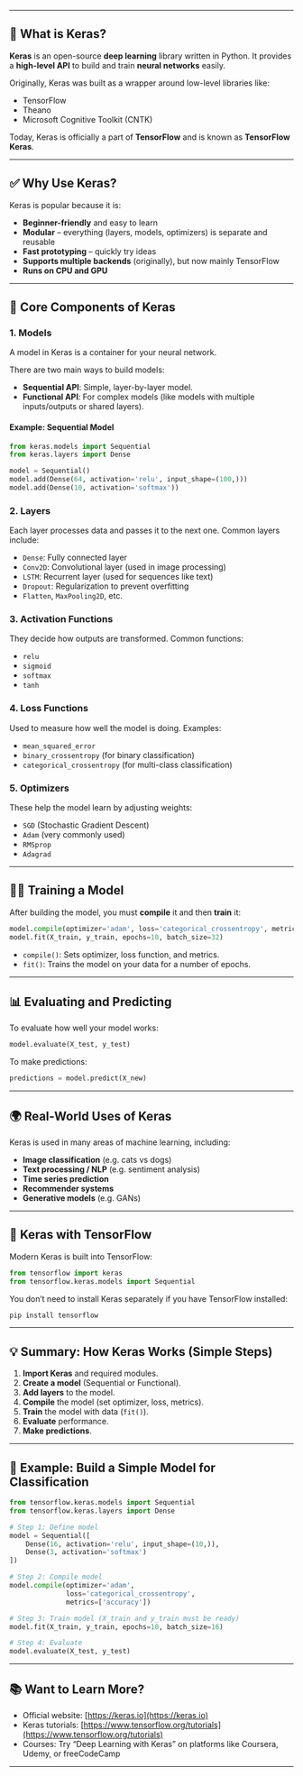 

---

## 🧠 What is Keras?

**Keras** is an open-source **deep learning** library written in Python. It provides a **high-level API** to build and train **neural networks** easily.

Originally, Keras was built as a wrapper around low-level libraries like:

* TensorFlow
* Theano
* Microsoft Cognitive Toolkit (CNTK)

Today, Keras is officially a part of **TensorFlow** and is known as **TensorFlow Keras**.

---

## ✅ Why Use Keras?

Keras is popular because it is:

* **Beginner-friendly** and easy to learn
* **Modular** – everything (layers, models, optimizers) is separate and reusable
* **Fast prototyping** – quickly try ideas
* **Supports multiple backends** (originally), but now mainly TensorFlow
* **Runs on CPU and GPU**

---

## 🔧 Core Components of Keras

### 1. **Models**

A model in Keras is a container for your neural network.

There are two main ways to build models:

* **Sequential API**: Simple, layer-by-layer model.
* **Functional API**: For complex models (like models with multiple inputs/outputs or shared layers).

#### Example: Sequential Model

```python
from keras.models import Sequential
from keras.layers import Dense

model = Sequential()
model.add(Dense(64, activation='relu', input_shape=(100,)))
model.add(Dense(10, activation='softmax'))
```

### 2. **Layers**

Each layer processes data and passes it to the next one. Common layers include:

* `Dense`: Fully connected layer
* `Conv2D`: Convolutional layer (used in image processing)
* `LSTM`: Recurrent layer (used for sequences like text)
* `Dropout`: Regularization to prevent overfitting
* `Flatten`, `MaxPooling2D`, etc.

### 3. **Activation Functions**

They decide how outputs are transformed. Common functions:

* `relu`
* `sigmoid`
* `softmax`
* `tanh`

### 4. **Loss Functions**

Used to measure how well the model is doing.
Examples:

* `mean_squared_error`
* `binary_crossentropy` (for binary classification)
* `categorical_crossentropy` (for multi-class classification)

### 5. **Optimizers**

These help the model learn by adjusting weights:

* `SGD` (Stochastic Gradient Descent)
* `Adam` (very commonly used)
* `RMSprop`
* `Adagrad`

---

## 🏃‍♂️ Training a Model

After building the model, you must **compile** it and then **train** it:

```python
model.compile(optimizer='adam', loss='categorical_crossentropy', metrics=['accuracy'])
model.fit(X_train, y_train, epochs=10, batch_size=32)
```

* `compile()`: Sets optimizer, loss function, and metrics.
* `fit()`: Trains the model on your data for a number of epochs.

---

## 📊 Evaluating and Predicting

To evaluate how well your model works:

```python
model.evaluate(X_test, y_test)
```

To make predictions:

```python
predictions = model.predict(X_new)
```

---

## 🌍 Real-World Uses of Keras

Keras is used in many areas of machine learning, including:

* **Image classification** (e.g. cats vs dogs)
* **Text processing / NLP** (e.g. sentiment analysis)
* **Time series prediction**
* **Recommender systems**
* **Generative models** (e.g. GANs)

---

## 🧱 Keras with TensorFlow

Modern Keras is built into TensorFlow:

```python
from tensorflow import keras
from tensorflow.keras.models import Sequential
```

You don’t need to install Keras separately if you have TensorFlow installed:

```bash
pip install tensorflow
```

---

## 💡 Summary: How Keras Works (Simple Steps)

1. **Import Keras** and required modules.
2. **Create a model** (Sequential or Functional).
3. **Add layers** to the model.
4. **Compile** the model (set optimizer, loss, metrics).
5. **Train** the model with data (`fit()`).
6. **Evaluate** performance.
7. **Make predictions**.

---

## 🧪 Example: Build a Simple Model for Classification

```python
from tensorflow.keras.models import Sequential
from tensorflow.keras.layers import Dense

# Step 1: Define model
model = Sequential([
    Dense(16, activation='relu', input_shape=(10,)),
    Dense(3, activation='softmax')
])

# Step 2: Compile model
model.compile(optimizer='adam',
              loss='categorical_crossentropy',
              metrics=['accuracy'])

# Step 3: Train model (X_train and y_train must be ready)
model.fit(X_train, y_train, epochs=10, batch_size=16)

# Step 4: Evaluate
model.evaluate(X_test, y_test)
```

---

## 📚 Want to Learn More?

* Official website: [https://keras.io](https://keras.io)
* Keras tutorials: [https://www.tensorflow.org/tutorials](https://www.tensorflow.org/tutorials)
* Courses: Try “Deep Learning with Keras” on platforms like Coursera, Udemy, or freeCodeCamp

---


